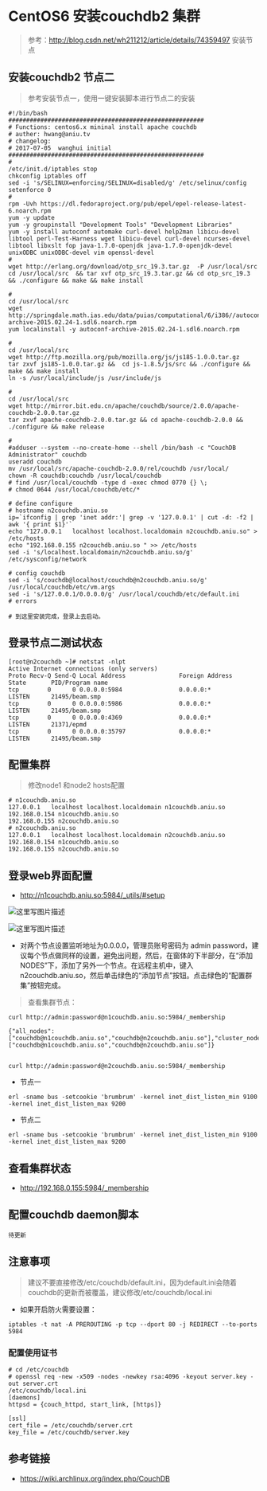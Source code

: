 # CentOS6 安装couchdb2 集群

> 参考：http://blog.csdn.net/wh211212/article/details/74359497 安装节点

## 安装couchdb2 节点二

> 参考安装节点一，使用一键安装脚本进行节点二的安装

```
#!/bin/bash
#######################################################
# Functions: centos6.x mininal install apache couchdb
# auther: hwang@aniu.tv
# changelog:
# 2017-07-05  wanghui initial
#######################################################
#
/etc/init.d/iptables stop
chkconfig iptables off
sed -i 's/SELINUX=enforcing/SELINUX=disabled/g' /etc/selinux/config
setenforce 0
#
rpm -Uvh https://dl.fedoraproject.org/pub/epel/epel-release-latest-6.noarch.rpm
yum -y update
yum -y groupinstall "Development Tools" "Development Libraries"
yum -y install autoconf automake curl-devel help2man libicu-devel libtool perl-Test-Harness wget libicu-devel curl-devel ncurses-devel libtool libxslt fop java-1.7.0-openjdk java-1.7.0-openjdk-devel unixODBC unixODBC-devel vim openssl-devel
#
wget http://erlang.org/download/otp_src_19.3.tar.gz  -P /usr/local/src
cd /usr/local/src  && tar xvf otp_src_19.3.tar.gz && cd otp_src_19.3 && ./configure && make && make install

#
cd /usr/local/src
wget http://springdale.math.ias.edu/data/puias/computational/6/i386//autoconf-archive-2015.02.24-1.sdl6.noarch.rpm
yum localinstall -y autoconf-archive-2015.02.24-1.sdl6.noarch.rpm

#
cd /usr/local/src
wget http://ftp.mozilla.org/pub/mozilla.org/js/js185-1.0.0.tar.gz
tar zxvf js185-1.0.0.tar.gz &&  cd js-1.8.5/js/src && ./configure && make && make install
ln -s /usr/local/include/js /usr/include/js

#
cd /usr/local/src
wget http://mirror.bit.edu.cn/apache/couchdb/source/2.0.0/apache-couchdb-2.0.0.tar.gz
tar zxvf apache-couchdb-2.0.0.tar.gz && cd apache-couchdb-2.0.0 && ./configure && make release

#
#adduser --system --no-create-home --shell /bin/bash -c "CouchDB Administrator" couchdb
useradd couchdb
mv /usr/local/src/apache-couchdb-2.0.0/rel/couchdb /usr/local/
chown -R couchdb:couchdb /usr/local/couchdb
# find /usr/local/couchdb -type d -exec chmod 0770 {} \;
# chmod 0644 /usr/local/couchdb/etc/*

# define configure
# hostname n2couchdb.aniu.so
ip=`ifconfig | grep 'inet addr:'| grep -v '127.0.0.1' | cut -d: -f2 | awk '{ print $1}'`
echo "127.0.0.1   localhost localhost.localdomain n2couchdb.aniu.so" > /etc/hosts
echo "192.168.0.155 n2couchdb.aniu.so " >> /etc/hosts
sed -i 's/localhost.localdomain/n2couchdb.aniu.so/g' /etc/sysconfig/network

# config couchdb
sed -i 's/couchdb@localhost/couchdb@n2couchdb.aniu.so/g' /usr/local/couchdb/etc/vm.args
sed -i 's/127.0.0.1/0.0.0.0/g' /usr/local/couchdb/etc/default.ini
# errors

# 到这里安装完成，登录上去启动。
```

## 登录节点二测试状态

```
[root@n2couchdb ~]# netstat -nlpt
Active Internet connections (only servers)
Proto Recv-Q Send-Q Local Address               Foreign Address             State       PID/Program name
tcp        0      0 0.0.0.0:5984                0.0.0.0:*                   LISTEN      21495/beam.smp
tcp        0      0 0.0.0.0:5986                0.0.0.0:*                   LISTEN      21495/beam.smp
tcp        0      0 0.0.0.0:4369                0.0.0.0:*                   LISTEN      21371/epmd
tcp        0      0 0.0.0.0:35797               0.0.0.0:*                   LISTEN      21495/beam.smp
```

## 配置集群

> 修改node1 和node2 hosts配置

```
# n1couchdb.aniu.so
127.0.0.1   localhost localhost.localdomain n1couchdb.aniu.so
192.168.0.154 n1couchdb.aniu.so
192.168.0.155 n2couchdb.aniu.so
# n2couchdb.aniu.so
127.0.0.1   localhost localhost.localdomain n2couchdb.aniu.so
192.168.0.154 n1couchdb.aniu.so
192.168.0.155 n2couchdb.aniu.so
```

## 登录web界面配置

- http://n1couchdb.aniu.so:5984/_utils/#setup

![这里写图片描述](http://img.blog.csdn.net/20170705183359762?watermark/2/text/aHR0cDovL2Jsb2cuY3Nkbi5uZXQvd2gyMTEyMTI=/font/5a6L5L2T/fontsize/400/fill/I0JBQkFCMA==/dissolve/70/gravity/SouthEast)

![这里写图片描述](https://cdn-images-1.medium.com/max/800/1*FdYynqJuzIyL6XiWmvdZPQ.png)

- 对两个节点设置监听地址为0.0.0.0，管理员账号密码为 admin password，建议每个节点做同样的设置，避免出问题，然后，在窗体的下半部分，在“添加NODES”下，添加了另外一个节点。在远程主机中，键入n2couchdb.aniu.so，然后单击绿色的“添加节点”按钮。点击绿色的“配置群集”按钮完成。
> 查看集群节点：

```
curl http://admin:password@n1couchdb.aniu.so:5984/_membership

{"all_nodes":["couchdb@n1couchdb.aniu.so","couchdb@n2couchdb.aniu.so"],"cluster_nodes":["couchdb@n1couchdb.aniu.so","couchdb@n2couchdb.aniu.so"]}


curl http://admin:password@n2couchdb.aniu.so:5984/_membership
```

- 节点一

```
erl -sname bus -setcookie 'brumbrum' -kernel inet_dist_listen_min 9100 -kernel inet_dist_listen_max 9200
```
- 节点二
```
erl -sname bus -setcookie 'brumbrum' -kernel inet_dist_listen_min 9100 -kernel inet_dist_listen_max 9200
```

## 查看集群状态

- http://192.168.0.155:5984/_membership


## 配置couchdb daemon脚本

```
待更新
```

## 注意事项

> 建议不要直接修改/etc/couchdb/default.ini，因为default.ini会随着couchdb的更新而被覆盖，建议修改/etc/couchdb/local.ini

- 如果开启防火需要设置：

```
iptables -t nat -A PREROUTING -p tcp --dport 80 -j REDIRECT --to-ports 5984
```

### 配置使用证书

```
# cd /etc/couchdb
# openssl req -new -x509 -nodes -newkey rsa:4096 -keyout server.key -out server.crt
/etc/couchdb/local.ini
[daemons]
httpsd = {couch_httpd, start_link, [https]}

[ssl]
cert_file = /etc/couchdb/server.crt
key_file = /etc/couchdb/server.key
```


## 参考链接

- https://wiki.archlinux.org/index.php/CouchDB
